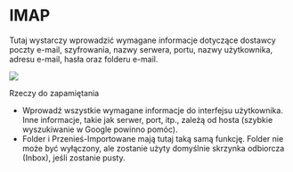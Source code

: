 # IMAP

Tutaj wystarczy wprowadzić wymagane informacje dotyczące dostawcy poczty e-mail, szyfrowania, nazwy serwera, portu, nazwy użytkownika, adresu e-mail, hasła oraz folderu e-mail.

![](https://lh7-us.googleusercontent.com/qo1uIuPrVZ-C4myaQBjSCrK-GgtsohcmAv\_trjcQvxXJ9UYYWzEoNbtXGEo1VwlC4fohGAYwlQ7LXiRYE6AoVkJaldY3fnVINoEloVbSogUpLky7Qt7ARyGLcthHaoUPVmz3W7QJRwZhp0CRVGhFMZQ)

Rzeczy do zapamiętania

* Wprowadź wszystkie wymagane informacje do interfejsu użytkownika. Inne informacje, takie jak serwer, port, itp., zależą od hosta (szybkie wyszukiwanie w Google powinno pomóc).
* Folder i Przenieś-Importowane mają tutaj taką samą funkcję. Folder nie może być wyłączony, ale zostanie użyty domyślnie skrzynka odbiorcza (Inbox), jeśli zostanie pusty.

